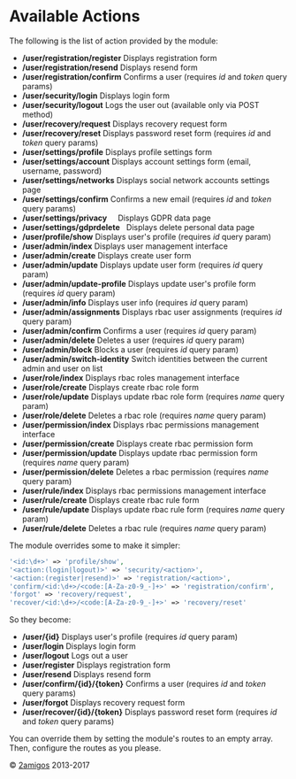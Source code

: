 Available Actions
=================

The following is the list of action provided by the module: 

- **/user/registration/register** Displays registration form
- **/user/registration/resend**   Displays resend form
- **/user/registration/confirm**  Confirms a user (requires *id* and *token* query params)
- **/user/security/login**        Displays login form
- **/user/security/logout**       Logs the user out (available only via POST method)
- **/user/recovery/request**      Displays recovery request form
- **/user/recovery/reset**        Displays password reset form (requires *id* and *token* query params)
- **/user/settings/profile**      Displays profile settings form
- **/user/settings/account**      Displays account settings form (email, username, password)
- **/user/settings/networks**     Displays social network accounts settings page
- **/user/settings/confirm**      Confirms a new email (requires *id* and *token* query params)
- **/user/settings/privacy**      Displays GDPR data page
- **/user/settings/gdprdelete**   Displays delete personal data page
- **/user/profile/show**          Displays user's profile (requires *id* query param)
- **/user/admin/index**           Displays user management interface
- **/user/admin/create**          Displays create user form
- **/user/admin/update**          Displays update user form (requires *id* query param)
- **/user/admin/update-profile**  Displays update user's profile form (requires *id* query param)
- **/user/admin/info**            Displays user info (requires *id* query param)
- **/user/admin/assignments**     Displays rbac user assignments (requires *id* query param)
- **/user/admin/confirm**         Confirms a user (requires *id* query param)
- **/user/admin/delete**          Deletes a user (requires *id* query param)
- **/user/admin/block**           Blocks a user (requires *id* query param)
- **/user/admin/switch-identity** Switch identities between the current admin and user on list
- **/user/role/index**            Displays rbac roles management interface
- **/user/role/create**           Displays create rbac role form
- **/user/role/update**           Displays update rbac role form (requires *name* query param)
- **/user/role/delete**           Deletes a rbac role (requires *name* query param)
- **/user/permission/index**      Displays rbac permissions management interface
- **/user/permission/create**     Displays create rbac permission form
- **/user/permission/update**     Displays update rbac permission form (requires *name* query param)
- **/user/permission/delete**     Deletes a rbac permission (requires *name* query param)
- **/user/rule/index**            Displays rbac permissions management interface
- **/user/rule/create**           Displays create rbac rule form
- **/user/rule/update**           Displays update rbac rule form (requires *name* query param)
- **/user/rule/delete**           Deletes a rbac rule (requires *name* query param)

The module overrides some to make it simpler:  

```php 
'<id:\d+>' => 'profile/show',
'<action:(login|logout)>' => 'security/<action>',
'<action:(register|resend)>' => 'registration/<action>',
'confirm/<id:\d+>/<code:[A-Za-z0-9_-]+>' => 'registration/confirm',
'forgot' => 'recovery/request',
'recover/<id:\d+>/<code:[A-Za-z0-9_-]+>' => 'recovery/reset'
```

So they become:
 
- **/user/{id}**                   Displays user's profile (requires *id* query param)
- **/user/login**                  Displays login form
- **/user/logout**                 Logs out a user
- **/user/register**               Displays registration form
- **/user/resend**                 Displays resend form
- **/user/confirm/{id}/{token}**   Confirms a user (requires *id* and *token* query params)
- **/user/forgot**                 Displays recovery request form
- **/user/recover/{id}/{token}**   Displays password reset form (requires *id* and *token* query params)


You can override them by setting the module's routes to an empty array. Then, configure the routes as you please.


© [2amigos](http://www.2amigos.us/) 2013-2017
